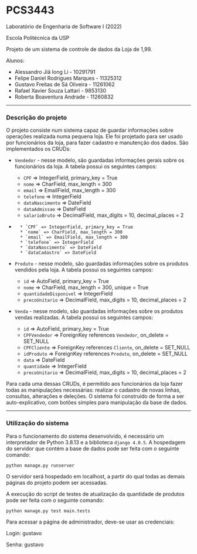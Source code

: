 # PCS3443
Laboratório de Engenharia de Software I (2022)

Escola Politécnica da USP

Projeto de um sistema de controle de dados da Loja de 1,99.

Alunos:
* Alessandro Jiã Iong Li - 10291791
* Felipe Daniel Rodrigues Marques - 11325312
* Gustavo Freitas de Sá Oliveira - 11261062
* Rafael Xavier Souza Lattari - 9853130
* Roberta Boaventura Andrade - 11260832

--------------------

### Descrição do projeto

O projeto consiste num sistema capaz de guardar informações sobre operações realizada numa pequena loja. Ele foi projetado para ser usado por funcionários da loja, para fazer cadastro e manutenção dos dados. São implementados os CRUDs:

* `Vendedor` - nesse modelo, são guardadas informações gerais sobre os funcionários da loja. A tabela possui os seguintes campos:
    * `CPF` => IntegerField, primary_key = True
    * `nome` => CharField, max_length = 300
    * `email` => EmailField, max_length = 300
    * `telefone` => IntegerField
    * `dataNascimento` => DateField
    * `dataAdmissao` => DateField
    * `salarioBruto` => DecimalField, max_digits = 10, decimal_places = 2

* ``` - nesse modelo, são guardadas informações gerais sobre os clientes da loja. A tabela possui os seguintes campos:
    * `CPF` => IntegerField, primary_key = True
    * `nome` => CharField, max_length = 300
    * `email` => EmailField, max_length = 300
    * `telefone` => IntegerField
    * `dataNascimento` => DateField
    * `dataCadastro` => DateField

* `Produto` - nesse modelo, são guardadas informações sobre os produtos vendidos pela loja. A tabela possui os seguintes campos:
    * `id` => AutoField, primary_key = True
    * `nome` => CharField, max_length = 300, unique = True
    * `quantidadeDisponivel` => IntegerField
    * `precoUnitario` => DecimalField, max_digits = 10, decimal_places = 2

* `Venda` - nesse modelo, são guardadas informações sobre os produtos vendas realizadas. A tabela possui os seguintes campos:
    * `id` => AutoField, primary_key = True
    * `CPFVendedor` => ForeignKey references `Vendedor`, on_delete = SET_NULL
    * `CPFCliente` => ForeignKey references `Cliente`, on_delete = SET_NULL
    * `idProduto` => ForeignKey references `Produto`, on_delete = SET_NULL
    * `data` => DateField
    * `quantidade` => IntegerField
    * `precoUnitario` => DecimalField, max_digits = 10, decimal_places = 2

Para cada uma dessas CRUDs, é permitido aos funcionários da loja fazer todas as manipulações necessárias: realizar o cadastro de novas linhas, consultas, alterações e deleções. O sistema foi construído de forma a ser auto-explicativo, com botões simples para manipulação da base de dados.

--------------------

### Utilização do sistema

Para o funcionamento do sistema desenvolvido, é necessário um interpretador de Python 3.8.13 e a biblioteca `django 4.0.5`. A hospedagem do servidor que contém a base de dados pode ser feita com o seguinte comando:

```
python manage.py runserver
```

O servidor será hospedado em localhost, a partir do qual todas as demais páginas do projeto podem ser acessadas.

A execução do script de testes de atualização da quantidade de produtos pode ser feita com o seguinte comando:

```
python manage.py test main.tests
```

Para acessar a página de administrador, deve-se usar as credenciais:

Login: gustavo

Senha: gustavo
